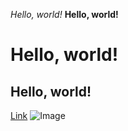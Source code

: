 *Hello, world!*
**Hello, world!**
# Hello, world!
## Hello, world!
[Link](http://mandyslai.com)
![Image](https://assets3.thrillist.com/v1/image/2514622/720x960/scale;webp=auto;jpeg_quality=60.jpg)
